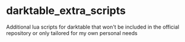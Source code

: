 # darktable_extra_scripts
Additional lua scripts for darktable that won't be included in the official repository or only tailored for my own personal needs
